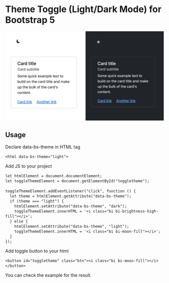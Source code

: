 # Theme Toggle (Light/Dark Mode) for Bootstrap 5

![Example](https://github.com/roby27/bootstrap-5-light-dark-mode-switcher/blob/main/example.jpg?raw=true "Example")

## Usage

Declare data-bs-theme in HTML tag

```
<html data-bs-theme="light">
```

Add JS to your project

```
let htmlElement = document.documentElement;
let toggleThemeElement = document.getElementById("toggletheme");

toggleThemeElement.addEventListener("click", function () {
  let theme = htmlElement.getAttribute("data-bs-theme");
  if (theme === "light") {
    htmlElement.setAttribute("data-bs-theme", "dark");
    toggleThemeElement.innerHTML = '<i class="bi bi-brightness-high-fill"></i>';
  } else {
    htmlElement.setAttribute("data-bs-theme", "light");
    toggleThemeElement.innerHTML = '<i class="bi bi-moon-fill"></i>';
  }
});

```

Add toggle button to your html

```
<button id="toggletheme" class="btn"><i class="bi bi-moon-fill"></i></button>
```

You can check the example for the result.
